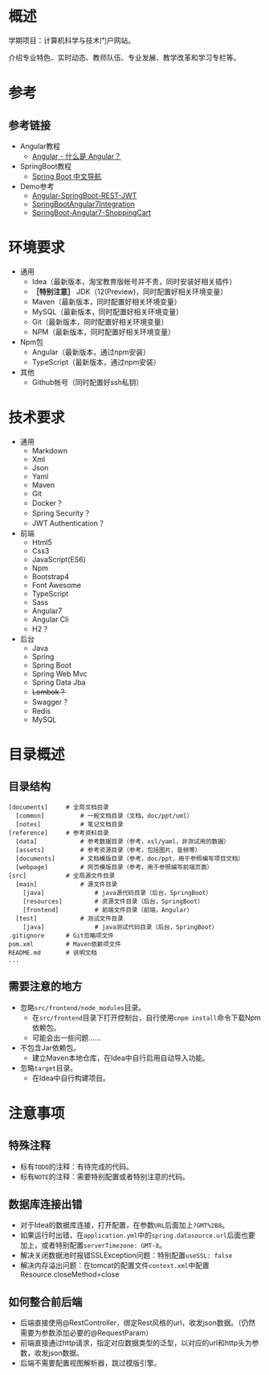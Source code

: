 # 概述

学期项目：计算机科学与技术门户网站。

介绍专业特色、实时动态、教师队伍、专业发展、教学改革和学习专栏等。

# 参考

## 参考链接

* Angular教程
	* [Angular - 什么是 Angular？](https://www.angular.cn/docs)
* SpringBoot教程
	* [Spring Boot 中文导航](http://springboot.fun/)
* Demo参考
	* [Angular-SpringBoot-REST-JWT](https://github.com/mrin9/Angular-SpringBoot-REST-JWT)
	* [SpringBootAngular7Integration](https://github.com/SKrudra/SpringBootAngular7Integration)
	* [SpringBoot-Angular7-ShoppingCart](https://github.com/zhulinn/SpringBoot-Angular7-ShoppingCart)

# 环境要求

* 通用
	* Idea（最新版本，淘宝教育版帐号并不贵，同时安装好相关插件）
	* **［特别注意］** JDK（12(Preview)，同时配置好相关环境变量）
	* Maven（最新版本，同时配置好相关环境变量）
	* MySQL（最新版本，同时配置好相关环境变量）
	* Git（最新版本，同时配置好相关环境变量）
	* NPM（最新版本，同时配置好相关环境变量）
* Npm包
	* Angular（最新版本，通过npm安装）
	* TypeScript（最新版本，通过npm安装）
* 其他
	* Github帐号（同时配置好ssh私钥）

# 技术要求

* 通用
	* Markdown
	* Xml
	* Json
	* Yaml
	* Maven
	* Git
	* Docker？
	* Spring Security？
	* JWT Authentication？
* 前端
	* Html5
	* Css3
	* JavaScript(ES6)
	* Npm
	* Bootstrap4
	* Font Awesome
	* TypeScript
	* Sass
	* Angular7
	* Angular Cli
	* H2？
* 后台
	* Java
	* Spring
	* Spring Boot
	* Spring Web Mvc
	* Spring Data Jba
	* ~~Lombok？~~
	* Swagger？
	* Redis
	* MySQL
	
# 目录概述

## 目录结构

```文档
[documents]     # 全局文档目录
  [common]          # 一般文档目录（文档，doc/ppt/uml）
  [notes]           # 笔记文档目录
[reference]     # 参考资料目录
  [data]            # 参考数据目录（参考，xsl/yaml，非测试用的数据）
  [assets]          # 参考资源目录（参考，包括图片、音频等）
  [documents]       # 文档模版目录（参考，doc/ppt，用于参照编写项目文档）
  [webpage]         # 网页模版目录（参考，用于参照编写前端页面）
[src]           # 全局源文件目录
  [main]            # 源文件目录
    [java]              # java源代码目录（后台，SpringBoot）
    [resources]         # 资源文件目录（后台，SpringBoot）
    [frontend]          # 前端文件目录（前端，Angular）
  [test]            # 测试文件目录
    [java]              # java测试代码目录（后台，SpringBoot）
.gitignore      # Git忽略项文件
pom.xml         # Maven依赖项文件
README.md       # 说明文档
...
```

## 需要注意的地方

* 忽略`src/frontend/node_modules`目录。
    * 在`src/frontend`目录下打开控制台，自行使用`cnpm install`命令下载Npm依赖包。
    * 可能会出一些问题……
* 不包含Jar依赖包。
    * 建立Maven本地仓库，在Idea中自行启用自动导入功能。
* 忽略`target`目录。
    * 在Idea中自行构建项目。

# 注意事项

## 特殊注释

* 标有`TODO`的注释：有待完成的代码。
* 标有`NOTE`的注释：需要特别配置或者特别注意的代码。

## 数据库连接出错

* 对于Idea的数据库连接，打开配置，在参数`URL`后面加上`?GMT%2B8`。
* 如果运行时出错，在`application.yml`中的`spring.datasource.url`后面也要加上，或者特别配置`serverTimezone: GMT-8`。
* 解决关闭数据池时报错SSLException问题：特别配置`useSSL: false`
* 解决内存溢出问题：在tomcat的配置文件`context.xml`中配置Resource.closeMethod=close

## 如何整合前后端

* 后端直接使用@RestController，绑定Rest风格的url，收发json数据。（仍然需要为参数添加必要的@RequestParam）
* 前端直接通过http请求，指定对应数据类型的泛型，以对应的url和http头为参数，收发json数据。
* 后端不需要配置视图解析器，跳过模版引擎。
